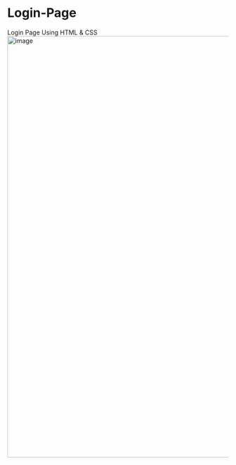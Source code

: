 # Login-Page
Login Page Using HTML & CSS
<img width="960" alt="image" src="https://user-images.githubusercontent.com/93642529/221334951-d31eb6a3-b388-4fb8-afcb-d3d0330aebf2.png">
